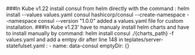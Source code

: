 ###In Kube v1.22 
install consul from helm directly with the command :  helm install --values values.yaml consul hashicorp/consul --create-namespace --namespace consul --version "1.0.0"
added a values.yaml file for custom installation.
###In Kube v1.23'
have to manualy install helm charts and have to install manually by command: helm install consul ./{charts_path} -f values.yaml
and add a emtpy dir after line 148 in teplates/server-statefulset.yaml : 
        - name: data-consul
          emptyDir: {}
